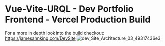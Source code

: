 # Vue-Vite-URQL - Dev Portfolio Frontend - Vercel Production Build

For a more in depth look into the build checkout: https://jamesahnking.com/DevSite
![dev_Site_Architecture_03_49317436e3](https://github.com/jamesahnking/vue-vite-urql-frntend-prod/assets/4562552/1915c0d8-530f-4eda-9fe2-1f762a64f736)
